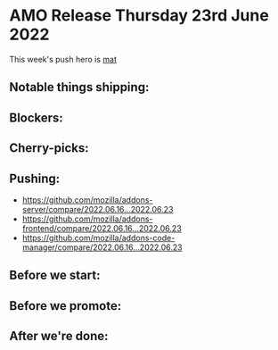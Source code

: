 # AMO Release Thursday 23rd June 2022

This week's push hero is [mat](https://github.com/diox)

## Notable things shipping:

## Blockers:

## Cherry-picks:

## Pushing:

- https://github.com/mozilla/addons-server/compare/2022.06.16...2022.06.23
- https://github.com/mozilla/addons-frontend/compare/2022.06.16...2022.06.23
- https://github.com/mozilla/addons-code-manager/compare/2022.06.16...2022.06.23

## Before we start:

## Before we promote:

## After we're done:
